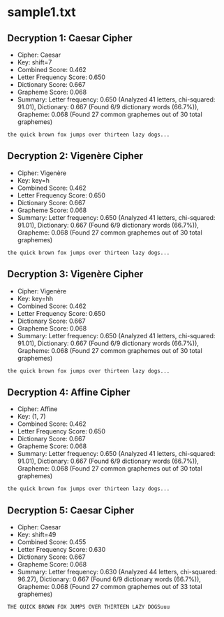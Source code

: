 # sample1.txt

## Decryption 1: Caesar Cipher
- Cipher: Caesar
- Key: shift=7
- Combined Score: 0.462
- Letter Frequency Score: 0.650
- Dictionary Score: 0.667
- Grapheme Score: 0.068
- Summary: Letter frequency: 0.650 (Analyzed 41 letters, chi-squared: 91.01), Dictionary: 0.667 (Found 6/9 dictionary words (66.7%)), Grapheme: 0.068 (Found 27 common graphemes out of 30 total graphemes)

```
the quick brown fox jumps over thirteen lazy dogs...
```

## Decryption 2: Vigenère Cipher
- Cipher: Vigenère
- Key: key=h
- Combined Score: 0.462
- Letter Frequency Score: 0.650
- Dictionary Score: 0.667
- Grapheme Score: 0.068
- Summary: Letter frequency: 0.650 (Analyzed 41 letters, chi-squared: 91.01), Dictionary: 0.667 (Found 6/9 dictionary words (66.7%)), Grapheme: 0.068 (Found 27 common graphemes out of 30 total graphemes)

```
the quick brown fox jumps over thirteen lazy dogs...
```

## Decryption 3: Vigenère Cipher
- Cipher: Vigenère
- Key: key=hh
- Combined Score: 0.462
- Letter Frequency Score: 0.650
- Dictionary Score: 0.667
- Grapheme Score: 0.068
- Summary: Letter frequency: 0.650 (Analyzed 41 letters, chi-squared: 91.01), Dictionary: 0.667 (Found 6/9 dictionary words (66.7%)), Grapheme: 0.068 (Found 27 common graphemes out of 30 total graphemes)

```
the quick brown fox jumps over thirteen lazy dogs...
```

## Decryption 4: Affine Cipher
- Cipher: Affine
- Key: (1, 7)
- Combined Score: 0.462
- Letter Frequency Score: 0.650
- Dictionary Score: 0.667
- Grapheme Score: 0.068
- Summary: Letter frequency: 0.650 (Analyzed 41 letters, chi-squared: 91.01), Dictionary: 0.667 (Found 6/9 dictionary words (66.7%)), Grapheme: 0.068 (Found 27 common graphemes out of 30 total graphemes)

```
the quick brown fox jumps over thirteen lazy dogs...
```

## Decryption 5: Caesar Cipher
- Cipher: Caesar
- Key: shift=49
- Combined Score: 0.455
- Letter Frequency Score: 0.630
- Dictionary Score: 0.667
- Grapheme Score: 0.068
- Summary: Letter frequency: 0.630 (Analyzed 44 letters, chi-squared: 96.27), Dictionary: 0.667 (Found 6/9 dictionary words (66.7%)), Grapheme: 0.068 (Found 27 common graphemes out of 33 total graphemes)

```
THE QUICK BROWN FOX JUMPS OVER THIRTEEN LAZY DOGSuuu
```

